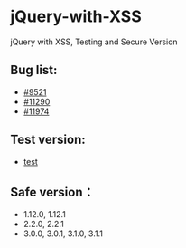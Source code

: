 # jQuery-with-XSS
jQuery with XSS, Testing and Secure Version

## Bug list:
- [#9521](https://bugs.jquery.com/ticket/9521)
- [#11290](https://bugs.jquery.com/ticket/11290)
- [#11974](https://bugs.jquery.com/ticket/11974)

## Test version:
- [test](http://research.insecurelabs.org/jquery/test/)

## Safe version：
- 1.12.0, 1.12.1
- 2.2.0, 2.2.1
- 3.0.0, 3.0.1, 3.1.0, 3.1.1
